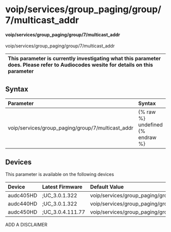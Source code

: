 ﻿---
description: voip/services/group_paging/group/7/multicast_addr
search: false
---

# voip/services/group_paging/group/7/multicast_addr

#### voip/services/group_paging/group/7/multicast_addr

voip/services/group_paging/group/7/multicast_addr


| This parameter is currently investigating what this parameter does. Please refer to Audiocodes wesite for details on this parameter | 
| :--- |

## Syntax
| Parameter | Syntax |
| :--- | :--- |
|voip/services/group_paging/group/7/multicast_addr | {% raw %} undefined {% endraw %}|

## Devices
This parameter is available on the following devices

| Device | Latest Firmware | Default Value |
|:---|:---|:---|
| audc405HD | ;UC_3.0.1.322 | voip/services/group_paging/group/7/multicast_addr=224.0.1.0 
| audc440HD | ;UC_3.0.1.322 | voip/services/group_paging/group/7/multicast_addr=224.0.1.0 
| audc450HD | ;UC_3.0.4.111.77 | voip/services/group_paging/group/7/multicast_addr=224.0.1.0 

ADD A DISCLAIMER

